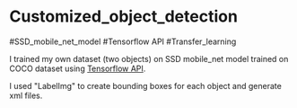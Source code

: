 # Customized_object_detection
#SSD_mobile_net_model     #Tensorflow API    #Transfer_learning

I trained my own dataset (two objects) on SSD mobile_net model trained on COCO dataset using [Tensorflow API](https://github.com/tensorflow/models/tree/master/research/object_detection).

I used "LabelImg" to create bounding boxes for each object and generate xml files.
